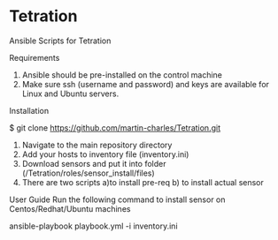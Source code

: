 # Tetration
Ansible Scripts for Tetration

Requirements

1. Ansible should be pre-installed on the control machine
2. Make sure ssh (username and password) and keys are available for Linux and Ubuntu servers.

Installation

$ git clone https://github.com/martin-charles/Tetration.git

1. Navigate to the main repository directory
2. Add your hosts to inventory file (inventory.ini)
3. Download sensors and put it into folder (/Tetration/roles/sensor_install/files)
4. There are two scripts a)to install pre-req b) to install actual sensor

User Guide
 Run the following command to install sensor on Centos/Redhat/Ubuntu machines
 
 ansible-playbook playbook.yml -i inventory.ini
